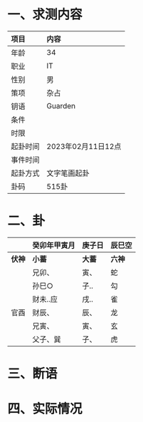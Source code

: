 # 一、求测内容
|项目|内容|
|:-|:-|
|年龄|34|
|职业|IT|
|性别|男|
|策项|杂占|
|钥语|Guarden|
|条件||
|时限||
|起卦时间|2023年02月11日12点|
|事件时间||
|起卦方式|文字笔画起卦|
|卦码|515卦|

# 二、卦
||癸卯年甲寅月|庚子日|辰巳空|
|:-|:-|:-|:-|
|**伏神**|**小蓄**|**大蓄**|**六神**|
||兄卯、|寅、|蛇|
||孙巳○|子..|勾|
||财未..应|戌..|雀|
|官酉|财辰、|辰、|龙|
||兄寅、|寅、|玄|
||父子、巽|子、|虎|


# 三、断语

# 四、实际情况